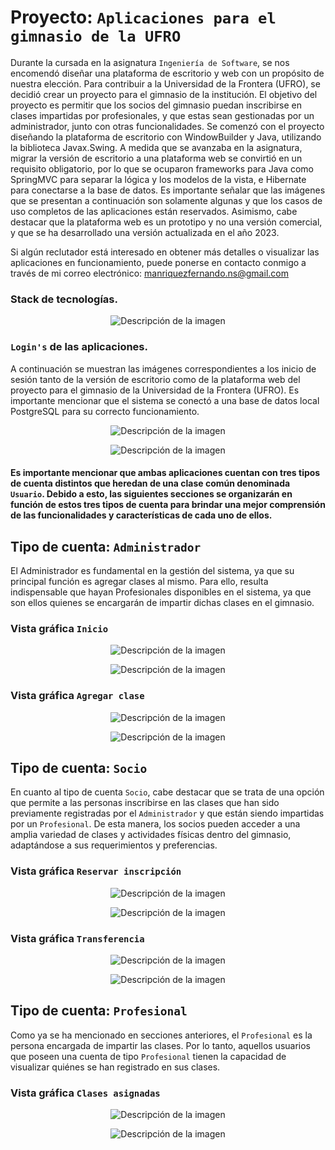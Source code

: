 # Proyecto: ```Aplicaciones para el gimnasio de la UFRO```

Durante la cursada en la asignatura ```Ingeniería de Software```, se nos encomendó diseñar una plataforma de escritorio y web con un propósito de nuestra elección. Para contribuir a la Universidad de la Frontera (UFRO), se decidió crear un proyecto para el gimnasio de la institución. El objetivo del proyecto es permitir que los socios del gimnasio puedan inscribirse en clases impartidas por profesionales, y que estas sean gestionadas por un administrador, junto con otras funcionalidades. Se comenzó con el proyecto diseñando la plataforma de escritorio con WindowBuilder y Java, utilizando la biblioteca Javax.Swing. A medida que se avanzaba en la asignatura, migrar la versión de escritorio a una plataforma web se convirtió en un requisito obligatorio, por lo que se ocuparon frameworks para Java como SpringMVC para separar la lógica y los modelos de la vista, e Hibernate para conectarse a la base de datos. Es importante señalar que las imágenes que se presentan a continuación son solamente algunas y que los casos de uso completos de las aplicaciones están reservados. Asimismo, cabe destacar que la plataforma web es un prototipo y no una versión comercial, y que se ha desarrollado una versión actualizada en el año 2023.

Si algún reclutador está interesado en obtener más detalles o visualizar las aplicaciones en funcionamiento, puede ponerse en contacto conmigo a través de mi correo 
electrónico: manriquezfernando.ns@gmail.com

### Stack de tecnologías.
<p align="center">
  <img src="./IMG/StackTec.PNG" alt="Descripción de la imagen">
</p>


### ```Login's``` de las aplicaciones.

A continuación se muestran las imágenes correspondientes a los inicio de sesión tanto de la versión de escritorio como de la plataforma web del proyecto para el gimnasio de la Universidad de la Frontera (UFRO). Es importante mencionar que el sistema se conectó a una base de datos local PostgreSQL para su correcto funcionamiento.
<p align="center">
  <img src="./IMG/LoginWEB.PNG" alt="Descripción de la imagen">
</p>
<p align="center">
  <img src="./IMG/LoginDesktop.PNG" alt="Descripción de la imagen">
</p>

#### Es importante mencionar que ambas aplicaciones cuentan con tres tipos de cuenta distintos que heredan de una clase común denominada ```Usuario```. Debido a esto, las siguientes secciones se organizarán en función de estos tres tipos de cuenta para brindar una mejor comprensión de las funcionalidades y características de cada uno de ellos.
## Tipo de cuenta: ```Administrador```
El Administrador es fundamental en la gestión del sistema, ya que su principal función es agregar clases al mismo. Para ello, resulta indispensable que hayan Profesionales disponibles en el sistema, ya que son ellos quienes se encargarán de impartir dichas clases en el gimnasio.

### Vista gráfica ```Inicio```
<p align="center">
  <img src="./IMG/W-InicioAdmin.PNG" alt="Descripción de la imagen">
</p>
<p align="center">
  <img src="./IMG/D-InicioAdmin.PNG" alt="Descripción de la imagen">
</p>

### Vista gráfica ```Agregar clase```
<p align="center">
  <img src="./IMG/W-RCAdmin.PNG" alt="Descripción de la imagen">
</p>
<p align="center">
  <img src="./IMG/D-RCAdmin.PNG" alt="Descripción de la imagen">
</p>

## Tipo de cuenta: ```Socio```
En cuanto al tipo de cuenta ```Socio```, cabe destacar que se trata de una opción que permite a las personas inscribirse en las clases que han sido previamente registradas por el ```Administrador``` y que están siendo impartidas por un ```Profesional```. De esta manera, los socios pueden acceder a una amplia variedad de clases y actividades físicas dentro del gimnasio, adaptándose a sus requerimientos y preferencias.

### Vista gráfica ```Reservar inscripción```
<p align="center">
  <img src="./IMG/W-ReservarSocio.PNG" alt="Descripción de la imagen">
</p>
<p align="center">
  <img src="./IMG/D-ReservarSocio.PNG" alt="Descripción de la imagen">
</p>

### Vista gráfica ```Transferencia```
<p align="center">
  <img src="./IMG/W-Transferencia.PNG" alt="Descripción de la imagen">
</p>
<p align="center">
  <img src="./IMG/D-Transferencia.PNG" alt="Descripción de la imagen">
</p>

## Tipo de cuenta: ```Profesional```
Como ya se ha mencionado en secciones anteriores, el ```Profesional``` es la persona encargada de impartir las clases. Por lo tanto, aquellos usuarios que poseen una cuenta de tipo ```Profesional``` tienen la capacidad de visualizar quiénes se han registrado en sus clases.

### Vista gráfica ```Clases asignadas```
<p align="center">
  <img src="./IMG/W-Profesional.PNG" alt="Descripción de la imagen">
</p>
<p align="center">
  <img src="./IMG/D-Profesional.PNG" alt="Descripción de la imagen">
</p>